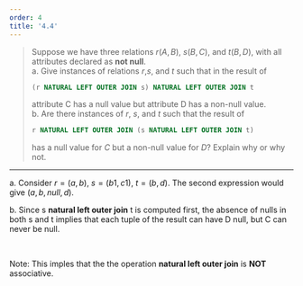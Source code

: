 ```yaml
---
order: 4
title: '4.4'
---
```

> Suppose we have three relations $r(A,B)$, $s(B,C)$, and $t(B,D)$, with all attributes declared
> as **not null**. 
> <br>
> a. Give instances of relations $r$,$s$, and $t$ such that in the result of 
> ```sql
> (r NATURAL LEFT OUTER JOIN s) NATURAL LEFT OUTER JOIN t
> ```
> attribute C has a null value but attribute D has a non-null value. <br>
> b. Are there instances of $r$, $s$, and $t$ such that the result of 
> ```sql
> r NATURAL LEFT OUTER JOIN (s NATURAL LEFT OUTER JOIN t)
> ```
> has a null value for $C$ but a non-null value for $D$? Explain why or why not. 

--------------------------------

a. Consider $r = (a,b)$, $s = (b1,c1)$, $t = (b,d)$. The second expression would give
$(a,b,null,d)$.

b. Since s **natural left outer join** t is computed first, the absence of nulls in both
s and t implies that each tuple of the result can have D null, but C can never be null. 

<br>

Note: This imples that the the operation **natural left outer join** is **NOT** associative.